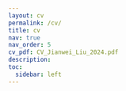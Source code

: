 ```yaml
---
layout: cv
permalink: /cv/
title: cv
nav: true
nav_order: 5
cv_pdf: CV_Jianwei_Liu_2024.pdf
description:
toc:
  sidebar: left
---
```

